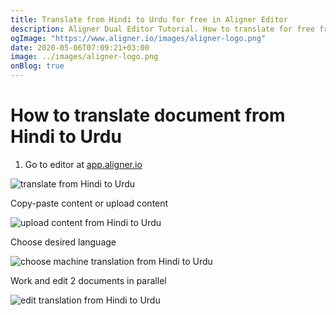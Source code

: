 ```yaml
---
title: Translate from Hindi to Urdu for free in Aligner Editor
description: Aligner Dual Editor Tutorial. How to translate for free from Hindi to Urdu. Aligner is multilingual document management platform. 
ogImage: "https://www.aligner.io/images/aligner-logo.png"
date: 2020-05-06T07:09:21+03:00
image: ../images/aligner-logo.png
onBlog: true
---
```


# How to translate document from Hindi to Urdu

1. Go to editor at [app.aligner.io](https://app.aligner.io "Aligner App web page")

![translate from Hindi to Urdu](../aligner-blank-editor.png "translate from Hindi to Urdu")

Copy-paste content or upload content

![upload content from Hindi to Urdu](../aligner-uploaded-document.png "upload content from Hindi to Urdu")

Choose desired language

![choose machine translation from Hindi to Urdu](../aligner-language-dropdown.png "choose machine translation from Hindi to Urdu")

Work and edit 2 documents in parallel

![edit translation from Hindi to Urdu](../aligner-double-sitded-editor.png "edit translation from Hindi to Urdu")

